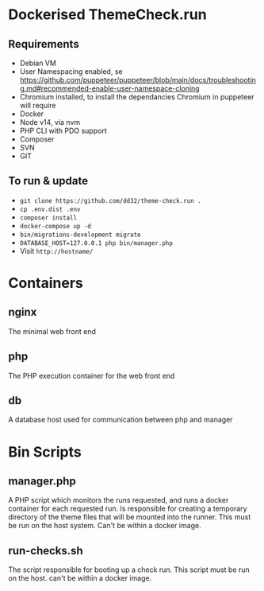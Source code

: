 # Dockerised ThemeCheck.run

## Requirements
 - Debian VM
 - User Namespacing enabled, se https://github.com/puppeteer/puppeteer/blob/main/docs/troubleshooting.md#recommended-enable-user-namespace-cloning
 - Chromium installed, to install the dependancies Chromium in puppeteer will require
 - Docker
 - Node v14, via nvm
 - PHP CLI with PDO support
 - Composer
 - SVN
 - GIT

## To run & update
 - `git clone https://github.com/dd32/theme-check.run .`
 - `cp .env.dist .env`
 - `composer install`
 - `docker-compose up -d`
 - `bin/migrations-development migrate`
 - `DATABASE_HOST=127.0.0.1 php bin/manager.php`
 - Visit `http://hostname/`

# Containers
## nginx
 The minimal web front end
## php
 The PHP execution container for the web front end
## db
 A database host used for communication between php and manager

# Bin Scripts
## manager.php
 A PHP script which monitors the runs requested, and runs a docker container for each requested run.
 Is responsible for creating a temporary directory of the theme files that will be mounted into the runner.
 This must be run on the host system. Can't be within a docker image.
## run-checks.sh
 The script responsible for booting up a check run.
 This script must be run on the host. can't be within a docker image.
